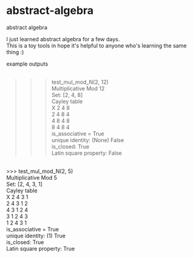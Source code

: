 # abstract-algebra <br>
abstract algebra<br>

I just learned abstract algebra for a few days.<br>
This is a toy tools in hope it's helpful to anyone who's learning the same thing :)<br>

example outputs<br>
<br>
>>> test_mul_mod_N(2, 12)<br>
Multiplicative Mod 12<br>
Set: [2, 4, 8]<br>
Cayley table<br>
X 2 4 8 <br>
2 4 8 4 <br>
4 8 4 8 <br>
8 4 8 4 <br>
is_associative = True<br>
unique identity: (None) False<br>
is_closed: True<br>
Latin square property: False<br>
<br>
>>> test_mul_mod_N(2, 5)<br>
Multiplicative Mod 5<br>
Set: [2, 4, 3, 1]<br>
Cayley table<br>
X 2 4 3 1 <br>
2 4 3 1 2 <br>
4 3 1 2 4 <br>
3 1 2 4 3 <br>
1 2 4 3 1 <br>
is_associative = True<br>
unique identity: (1) True<br>
is_closed: True<br>
Latin square property: True<br>
